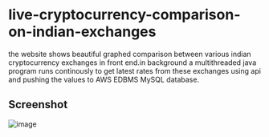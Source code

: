 # live-cryptocurrency-comparison-on-indian-exchanges
the website shows beautiful graphed comparison between various indian cryptocurrency exchanges in front end.in background a multithreaded java program runs continously to get latest rates from these exchanges using api and pushing the values to AWS EDBMS MySQL database.

Screenshot
------
![image](https://user-images.githubusercontent.com/18421306/49337059-32274700-f633-11e8-8a85-9cc603488887.PNG)
